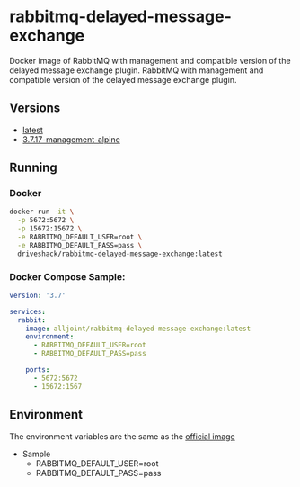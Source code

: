 # rabbitmq-delayed-message-exchange
Docker image of RabbitMQ with management and compatible version of the delayed message exchange plugin.
RabbitMQ with management and compatible version of the delayed message exchange plugin.

## Versions
- [latest](https://github.com/AllJointTW/rabbitmq-delayed-message-exchange/blob/master/Dockerfile)
- [3.7.17-management-alpine](https://github.com/AllJointTW/rabbitmq-delayed-message-exchange/blob/3.7.17-management-alpine/Dockerfile)

## Running
### Docker
```sh
docker run -it \
  -p 5672:5672 \
  -p 15672:15672 \
  -e RABBITMQ_DEFAULT_USER=root \
  -e RABBITMQ_DEFAULT_PASS=pass \
  driveshack/rabbitmq-delayed-message-exchange:latest
```

### Docker Compose Sample:
```yaml
version: '3.7'

services:
  rabbit:
    image: alljoint/rabbitmq-delayed-message-exchange:latest
    environment:
      - RABBITMQ_DEFAULT_USER=root
      - RABBITMQ_DEFAULT_PASS=pass

    ports:
      - 5672:5672
      - 15672:1567
```

## Environment
The environment variables are the same as the [official image](https://hub.docker.com/_/rabbitmq)
- Sample
  - RABBITMQ_DEFAULT_USER=root
  - RABBITMQ_DEFAULT_PASS=pass


